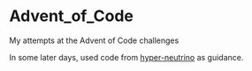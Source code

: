 # Advent_of_Code

My attempts at the Advent of Code challenges

In some later days, used code from [hyper-neutrino](https://github.com/hyper-neutrino/advent-of-code) as guidance.
